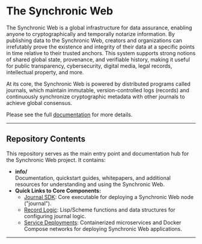# The Synchronic Web

The Synchronic Web is a global infrastructure for data assurance, enabling anyone to cryptographically and temporally notarize information. By publishing data to the Synchronic Web, creators and organizations can irrefutably prove the existence and integrity of their data at a specific points in time relative to their trusted anchors. This system supports strong notions of shared global state, provenance, and verifiable history, making it useful for public transparency, cybersecurity, digital media, legal records, intellectual property, and more.

At its core, the Synchronic Web is powered by distributed programs called journals, which maintain immutable, version-controlled logs (records) and continuously synchronize cryptographic metadata with other journals to achieve global consensus.

Please see the full [documentation](https://sandialabs.github.io/sync-web/) for more details.

---

## Repository Contents

This repository serves as the main entry point and documentation hub for the Synchronic Web project. It contains:

- **info/**  
  Documentation, quickstart guides, whitepapers, and additional resources for understanding and using the Synchronic Web.
- **Quick Links to Core Components:**  
  - [Journal SDK](https://github.com/sandialabs/sync-journal): Core executable for deploying a Synchronic Web node ("journal").
  - [Record Logic](https://github.com/sandialabs/sync-records): Lisp/Scheme functions and data structures for configuring journal logic.
  - [Service Deployments](https://github.com/sandialabs/sync-services): Containerized microservices and Docker Compose networks for deploying Synchronic Web applications.

---
